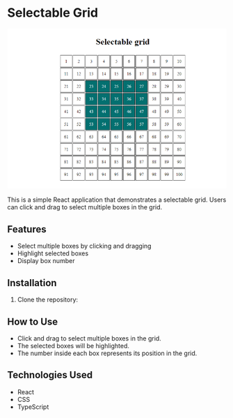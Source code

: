 # Selectable Grid

![Selectable Grid Demo](demo.png)

This is a simple React application that demonstrates a selectable grid. Users can click and drag to select multiple boxes in the grid.

## Features

- Select multiple boxes by clicking and dragging
- Highlight selected boxes
- Display box number

## Installation

1. Clone the repository:

## How to Use

- Click and drag to select multiple boxes in the grid.
- The selected boxes will be highlighted.
- The number inside each box represents its position in the grid.

## Technologies Used

- React
- CSS
- TypeScript
